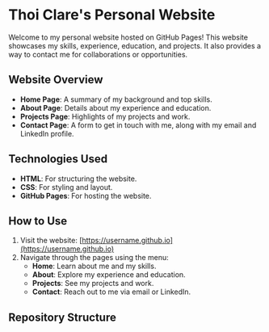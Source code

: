 # Thoi Clare's Personal Website

Welcome to my personal website hosted on GitHub Pages! This website showcases my skills, experience, education, and projects. It also provides a way to contact me for collaborations or opportunities.

## Website Overview

- **Home Page**: A summary of my background and top skills.
- **About Page**: Details about my experience and education.
- **Projects Page**: Highlights of my projects and work.
- **Contact Page**: A form to get in touch with me, along with my email and LinkedIn profile.

## Technologies Used

- **HTML**: For structuring the website.
- **CSS**: For styling and layout.
- **GitHub Pages**: For hosting the website.

## How to Use

1. Visit the website: [https://username.github.io](https://username.github.io)
2. Navigate through the pages using the menu:
   - **Home**: Learn about me and my skills.
   - **About**: Explore my experience and education.
   - **Projects**: See my projects and work.
   - **Contact**: Reach out to me via email or LinkedIn.

## Repository Structure

